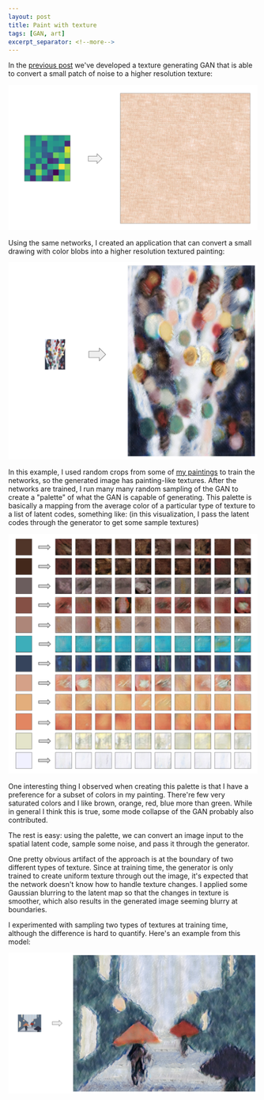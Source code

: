 ```yaml
---
layout: post
title: Paint with texture
tags: [GAN, art]
excerpt_separator: <!--more-->
---
```


In the [previous post](/2021/03/07/first-gan.html) we've developed a texture generating GAN that is able to convert a small patch of noise to a higher resolution texture:

<p align="center"><img src="/assets/img/paint_w_texture/noise_to_tx.png"/></p>

Using the same networks, I created an application that can convert a small drawing with color blobs into a higher resolution textured painting:

<p align="center"><img src="/assets/img/paint_w_texture/blobs_to_painting.png"/></p>

In this example, I used random crops from some of [my paintings](https://goo.gl/photos/RWheWukHeJtctmxM7) to train the networks, so the generated image has painting-like textures. After the networks are trained, I run many many random sampling of the GAN to create a "palette" of what the GAN is capable of generating. This palette is basically a mapping from the average color of a particular type of texture to a list of latent codes, something like: (in this visualization, I pass the latent codes through the generator to get some sample textures)

<p align="center"><img src="/assets/img/paint_w_texture/palette.png"/></p>

One interesting thing I observed when creating this palette is that I have a preference for a subset of colors in my painting. There're few very saturated colors and I like brown, orange, red, blue more than green. While in general I think this is true, some mode collapse of the GAN probably also contributed.

The rest is easy: using the palette, we can convert an image input to the spatial latent code, sample some noise, and pass it through the generator.

One pretty obvious artifact of the approach is at the boundary of two different types of texture. Since at training time, the generator is only trained to create uniform texture through out the image, it's expected that the network doesn't know how to handle texture changes. I applied some Gaussian blurring to the latent map so that the changes in texture is smoother, which also results in the generated image seeming blurry at boundaries.

I experimented with sampling two types of textures at training time, although the difference is hard to quantify. Here's an example from this model:

<p align="center"><img src="/assets/img/paint_w_texture/rainrainrain.png"/></p>
